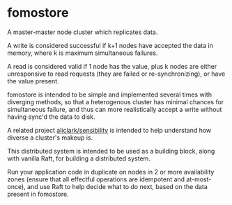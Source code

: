 # fomostore

A master-master node cluster which replicates data.

A write is considered successful if k+1 nodes have accepted the data in memory, where k is maximum simultaneous failures.

A read is considered valid if 1 node has the value, plus k nodes are either unresponsive to read requests (they are failed or re-synchronizing), or have the value present.

fomostore is intended to be simple and implemented several times with diverging methods, so that a heterogenous cluster has minimal chances for simultaneous failure,
and thus can more realistically accept a write without having sync'd the data to disk.

A related project [aliclark/sensibility](https://github.com/aliclark/sensibility) is intended to help understand how diverse a cluster's makeup is.

This distributed system is intended to be used as a building block, along with vanilla Raft, for building a distributed system.

Run your application code in duplicate on nodes in 2 or more availability zones (ensure that all effectful operations are idempotent and at-most-once),
and use Raft to help decide what to do next, based on the data present in fomostore.
